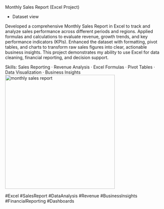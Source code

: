 Monthly Sales Report (Excel Project)

- <a herf="https://github.com/AbdullahHasan707/Excel-Work/blob/main/Monthly-Sales-Report%20executed.xlsx">Dataset view</a>

Developed a comprehensive Monthly Sales Report in Excel to track and analyze sales performance across different periods and regions. Applied formulas and calculations to evaluate revenue, growth trends, and key performance indicators (KPIs). Enhanced the dataset with formatting, pivot tables, and charts to transform raw sales figures into clear, actionable business insights. This project demonstrates my ability to use Excel for data cleaning, financial reporting, and decision support.

Skills: Sales Reporting · Revenue Analysis · Excel Formulas · Pivot Tables · Data Visualization · Business Insights
<img width="356" height="371" alt="monthly sales report" src="https://github.com/user-attachments/assets/f063db43-5293-47a8-babc-7f5f92476105" />

#Excel #SalesReport #DataAnalysis #Revenue #BusinessInsights #FinancialReporting #Dashboards
